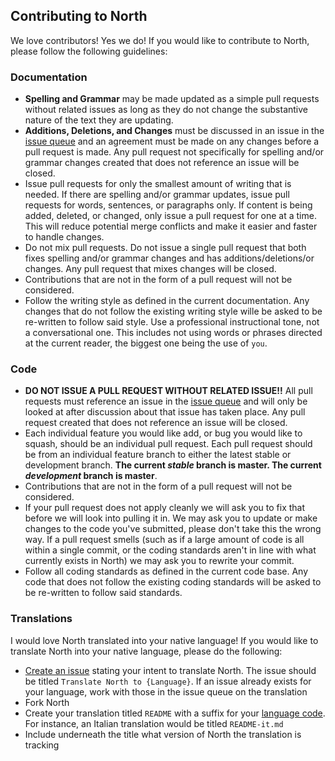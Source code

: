 ## Contributing to North

We love contributors! Yes we do! If you would like to contribute to North, please follow the following guidelines:

### Documentation

* **Spelling and Grammar** may be made updated as a simple pull requests without related issues as long as they do not change the substantive nature of the text they are updating.
* **Additions, Deletions, and Changes** must be discussed in an issue in the [issue queue](https://github.com/Snugug/north/issues) and an agreement must be made on any changes before a pull request is made. Any pull request not specifically for spelling and/or grammar changes created that does not reference an issue will be closed.
* Issue pull requests for only the smallest amount of writing that is needed. If there are spelling and/or grammar updates, issue pull requests for words, sentences, or paragraphs only. If content is being added, deleted, or changed, only issue a pull request for one at a time. This will reduce potential merge conflicts and make it easier and faster to handle changes.
* Do not mix pull requests. Do not issue a single pull request that both fixes spelling and/or grammar changes and has additions/deletions/or changes. Any pull request that mixes changes will be closed.
* Contributions that are not in the form of a pull request will not be considered.
* Follow the writing style as defined in the current documentation. Any changes that do not follow the existing writing style wille be asked to be re-written to follow said style. Use a professional instructional tone, not a conversational one. This includes not using words or phrases directed at the current reader, the biggest one being the use of `you`.

### Code

* **DO NOT ISSUE A PULL REQUEST WITHOUT RELATED ISSUE!!** All pull requests must reference an issue in the [issue queue](https://github.com/Snugug/north/issues) and will only be looked at after discussion about that issue has taken place. Any pull request created that does not reference an issue will be closed.
* Each individual feature you would like add, or bug you would like to squash, should be an individual pull request. Each pull request should be from an individual feature branch to either the latest stable or development branch. **The current *stable* branch is master. The current *development* branch is master**.
* Contributions that are not in the form of a pull request will not be considered.
* If your pull request does not apply cleanly we will ask you to fix that before we will look into pulling it in. We may ask you to update or make changes to the code you've submitted, please don't take this the wrong way. If a pull request smells (such as if a large amount of code is all within a single commit, or the coding standards aren't in line with what currently exists in North) we may ask you to rewrite your commit.
* Follow all coding standards as defined in the current code base. Any code that does not follow the existing coding standards will be asked to be re-written to follow said standards.
 
### Translations

I would love North translated into your native language! If you would like to translate North into your native language, please do the following:

* [Create an issue](https://github.com/Snugug/north/issues?state=open) stating your intent to translate North. The issue should be titled `Translate North to {Language}`. If an issue already exists for your language, work with those in the issue queue on the translation
* Fork North
* Create your translation titled `README` with a suffix for your [language code](http://msdn.microsoft.com/en-us/library/ms533052(v=vs.85).aspx). For instance, an Italian translation would be titled `README-it.md`
* Include underneath the title what version of North the translation is tracking
